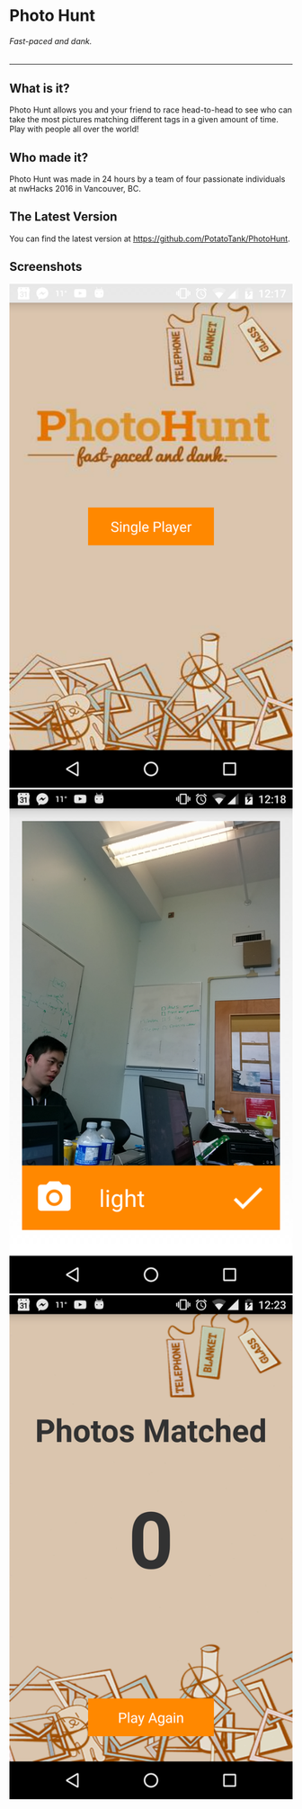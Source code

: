 # Photo Hunt
###### _Fast-paced and dank._
-------
## What is it?
Photo Hunt allows you and your friend to race head-to-head to see who can take the most pictures matching different tags in a given amount of time. Play with people all over the world!
## Who made it?
Photo Hunt was made in 24 hours by a team of four passionate individuals at nwHacks 2016 in Vancouver, BC.
## The Latest Version
You can find the latest version at https://github.com/PotatoTank/PhotoHunt.
## Screenshots
![alt tag](https://github.com/PotatoTank/PhotoHunt/blob/master/screenshot1.png)
![alt tag](https://github.com/PotatoTank/PhotoHunt/blob/master/gameplay.png)
![alt tag](https://github.com/PotatoTank/PhotoHunt/blob/master/photosmatched.png)
